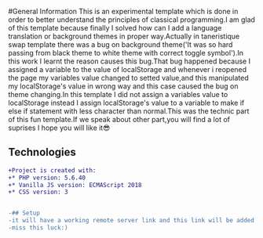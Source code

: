 #General Information
This is an experimental template which is done in  order to better understand the principles of classical programming.I am glad of this template because finally I solved how can I add a language translation or background themes in proper way.Actually in taneristique swap template there was a bug on background theme('It was so hard passing from black theme to white theme 
with correct toggle symbol').In this work I learnt the reason causes this bug.That bug happened because I assigned a variable to the value of localStorage and whenever i reopened the page 
my variables value changed to setted value,and this manipulated my localStorage's value in wrong way and this case caused the bug on theme changing.In this template I did not assign 
a variables value to localStorage instead I assign localStorage's value to a variable to make if else if statement with less character than normal.This was the technic part of this 
fun template.If we speak about other part,you will find a lot of suprises I hope you will like it😎
## Technologies
```diff
+Project is created with:
+* PHP version: 5.6.40
+* Vanilla JS version: ECMAScript 2018
+* CSS version: 3


-## Setup
-it will have a working remote server link and this link will be added describtion.So you can directly access this work as website from the description.Do not 
-miss this luck:)
```
```
